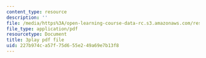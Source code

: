 ```yaml
---
content_type: resource
description: ''
file: /media/https%3A/open-learning-course-data-rc.s3.amazonaws.com/res-18-009-learn-differential-equations-up-close-with-gilbert-strang-and-cleve-moler-fall-2015/227b974ca57f75d655e249a69e7b13f8_0f15AVSQ770.pdf
file_type: application/pdf
resourcetype: Document
title: 3play pdf file
uid: 227b974c-a57f-75d6-55e2-49a69e7b13f8
---
```

